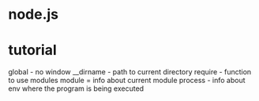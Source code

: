 # node.js

# tutorial
global - no window 
__dirname - path to current directory
require - function to use modules 
module = info about current module 
process - info about env where the program is being executed
